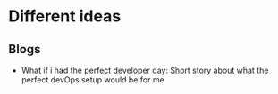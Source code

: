 # Different ideas

## Blogs
- What if i had the perfect developer day: Short story about what the perfect devOps setup would be for me
